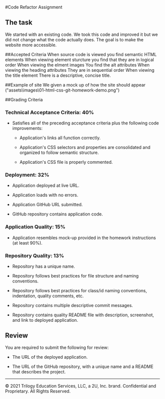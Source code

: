 #Code Refactor Assignment

## The task
We started with an existing code. We took this code and improved it but we did not change what the code actually does. The goal is to make the website more accessible.

##Accepted Criteria
When source code is viewed you find
semantic HTML elements
When viewing element sturcture 
you find that they are in logical order
When viewing the elment images
You find the alt attributes
When viewing the heading attributes
They are in sequential order
When viewing the title element
There is a descriptive, concise title.

##Example of site
We given a mock up of how the site should appear ("assets\images\01-html-css-git-homework-demo.png")

##Grading Criteria
### Technical Acceptance Criteria: 40%

* Satisfies all of the preceding acceptance criteria plus the following code improvements:

  * Application's links all function correctly.

  * Application's CSS selectors and properties are consolidated and organized to follow semantic structure.

  * Application's CSS file is properly commented.

### Deployment: 32%

* Application deployed at live URL.

* Application loads with no errors.

* Application GitHub URL submitted.

* GitHub repository contains application code.

### Application Quality: 15%

* Application resembles mock-up provided in the homework instructions (at least 90%).

### Repository Quality: 13%

* Repository has a unique name.

* Repository follows best practices for file structure and naming conventions.

* Repository follows best practices for class/id naming conventions, indentation, quality comments, etc.

* Repository contains multiple descriptive commit messages.

* Repository contains quality README file with description, screenshot, and link to deployed application.

## Review

You are required to submit the following for review:

* The URL of the deployed application.

* The URL of the GitHub repository, with a unique name and a README that describes the project.

---
© 2021 Trilogy Education Services, LLC, a 2U, Inc. brand. Confidential and Proprietary. All Rights Reserved.